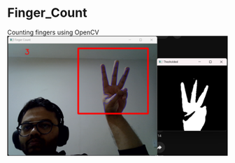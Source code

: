 # Finger_Count
Counting fingers using OpenCV
![image](https://github.com/Jakhmola/Finger_Count/blob/main/Finger_count.png)
